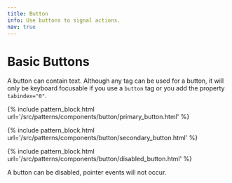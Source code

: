 ```yaml
---
title: Button
info: Use buttons to signal actions.
nav: true
---
```


# Basic Buttons

A button can contain text. Although any tag can be used for a button, it will only be keyboard focusable if you use a `button` tag or you add the property `tabindex="0"`.

{% include pattern_block.html url='/src/patterns/components/button/primary_button.html' %}

{% include pattern_block.html url='/src/patterns/components/button/secondary_button.html' %}

{% include pattern_block.html url='/src/patterns/components/button/disabled_button.html' %}

A button can be disabled, pointer events will not occur.